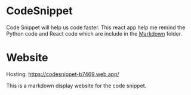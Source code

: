 # CodeSnippet

Code Snippet will help us code faster. This react app help me remind the Python code and React code which are include in the [Markdown](https://github.com/lit26/CodeSnippet/tree/master/src/markdown) folder.


# Website
Hosting: https://codesnippet-b7469.web.app/

This is a markdown display website for the code snippet.

